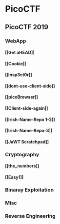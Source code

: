 # PicoCTF



## PicoCTF 2019
### WebApp
#### [[Get aHEAD]]
#### [[Cookie]]
#### [[Insp3ct0r]]
#### [[dont-use-client-side]]
#### [[picoBrowser]]
#### [[Client-side-again]]
#### [[Irish-Name-Repo 1-2]]
#### [[Irish-Name-Repo-3]]
#### [[JaWT Scratchpad]]

### Cryptography
#### [[the_numbers]]
#### [[Easy1]]
### Binaray Exploitation
### Misc
### Reverse Engineering 